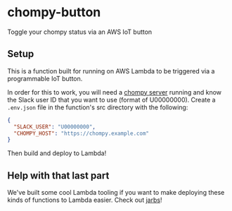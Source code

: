 # chompy-button

Toggle your chompy status via an AWS IoT button

## Setup

This is a function built for running on AWS Lambda to be triggered via a programmable IoT button.

In order for this to work, you will need a [chompy server](https://github.com/plukevdh/chompy) running and know the 
Slack user ID that you want to use (format of U00000000). Create a `.env.json` file in the function's 
src directory with the following:

```json
{
  "SLACK_USER": "U00000000",
  "CHOMPY_HOST": "https://chompy.example.com"
}
```

Then build and deploy to Lambda!

## Help with that last part

We've built some cool Lambda tooling if you want to make deploying these kinds of functions to Lambda easier. 
Check out [jarbs](https://github.com/articulate/jarbs)!
